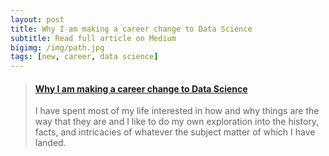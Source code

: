 ```yaml
---
layout: post
title: Why I am making a career change to Data Science
subtitle: Read full article on Medium
bigimg: /img/path.jpg
tags: [new, career, data science]
---
```


<blockquote class="embedly-card"><h4><a href="https://medium.com/@stan.kusmier/why-i-am-making-a-career-change-to-data-science-9741247164ff">Why I am making a career change to Data Science</a></h4><p>I have spent most of my life interested in how and why things are the way that they are and I like to do my own exploration into the history, facts, and intricacies of whatever the subject matter of which I have landed.</p></blockquote>
<script async src="//cdn.embedly.com/widgets/platform.js" charset="UTF-8"></script>
